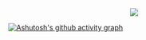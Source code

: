 <div align="center">
  <a href="https://github.com/anuraghazra/github-readme-stats">
    <img align="center" src="https://github-readme-stats.vercel.app/api/top-langs?username=llmons&size_weight=0.5&count_weight=0.5&layout=donut&theme=dracula" />
  </a>
</div>

[![Ashutosh's github activity graph](https://github-readme-activity-graph.vercel.app/graph?username=llmons&theme=dracula)](https://github.com/ashutosh00710/github-readme-activity-graph)
